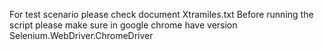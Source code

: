For test scenario please check document Xtramiles.txt
Before running the script please make sure in google chrome have version Selenium.WebDriver.ChromeDriver